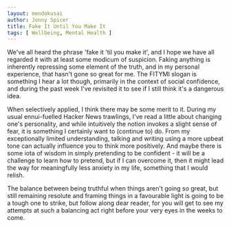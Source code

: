 ```yaml
---
layout: mendokusai
author: Jonny Spicer
title: Fake It Until You Make It
tags: [ Wellbeing, Mental Health ]
---
```

We've all heard the phrase 'fake it 'til you make it', and I hope we have all
regarded it with at least some modicum of suspicion. Faking anything is inherently
repressing some element of the truth, and in my personal experience, that hasn't
gone so great for me. The FITYMI slogan is something I hear a lot though, primarily
in the context of social confidence, and during the past week I've revisited it
to see if I still think it's a dangerous idea.

When selectively applied, I think there may be some merit to it. During my usual
ennui-fuelled Hacker News trawlings, I've read a little about changing one's personality,
and while intuitively the notion invokes a slight sense of fear, it is something
I certainly want to (continue to) do. From my exceptionally limited understanding,
talking and writing using a more upbeat tone can actually influence you to
think more positively. And maybe there is some iota of wisdom in simply pretending
to be confident - it will be a challenge to learn how to pretend, but if I can overcome
it, then it might lead the way for meaningfully less anxiety in my life, something
that I would relish.

The balance between being truthful when things aren't going so great, but still
remaining resolute and framing things in a favourable light is going to be a tough
one to strike, but follow along dear reader, for you will get to see my attempts
at such a balancing act right before your very eyes in the weeks to come.
